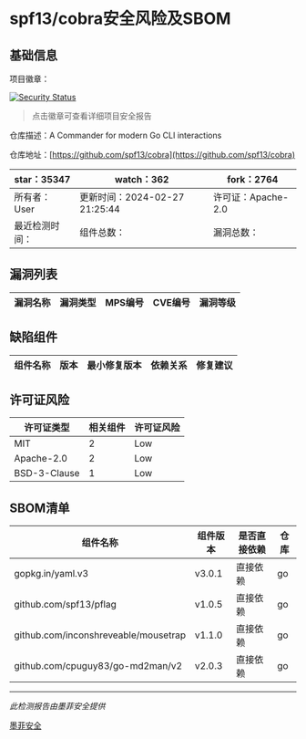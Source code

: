 # spf13/cobra安全风险及SBOM

## 基础信息

项目徽章：

[![Security Status](https://www.murphysec.com/platform3/v31/badge/1763630122957123584.svg)](https://www.murphysec.com/console/report/1692237892050374656/1763630122957123584)

> 点击徽章可查看详细项目安全报告

仓库描述：A Commander for modern Go CLI interactions

仓库地址：[https://github.com/spf13/cobra](https://github.com/spf13/cobra)

| star：35347 | watch：362 | fork：2764 |
| ----------- | -------------- | ------------ |
| 所有者：User | 更新时间：2024-02-27 21:25:44 | 许可证：Apache-2.0 |
| 最近检测时间： | 组件总数： | 漏洞总数： |




## 漏洞列表

| 漏洞名称 | 漏洞类型 | MPS编号 | CVE编号 | 漏洞等级 |
| ------- | ------ | ------- | ------ | ----- |





## 缺陷组件

| 组件名称 | 版本 | 最小修复版本 | 依赖关系 | 修复建议 |
| -------- | ---- | ------------ | -------- | -------- |





## 许可证风险

| 许可证类型 | 相关组件 | 许可证风险 |
| ---------- | -------- | ---------- |
|MIT|2|Low|
|Apache-2.0|2|Low|
|BSD-3-Clause|1|Low|




## SBOM清单

| 组件名称 | 组件版本 | 是否直接依赖 | 仓库 |
| -------- | -------- | ------------ | ---- |
|gopkg.in/yaml.v3|v3.0.1|直接依赖|go|
|github.com/spf13/pflag|v1.0.5|直接依赖|go|
|github.com/inconshreveable/mousetrap|v1.1.0|直接依赖|go|
|github.com/cpuguy83/go-md2man/v2|v2.0.3|直接依赖|go|


------

*此检测报告由墨菲安全提供*

[墨菲安全](www.murphysec.com)